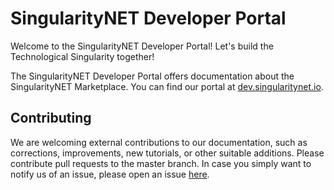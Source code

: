 # SingularityNET Developer Portal

Welcome to the SingularityNET Developer Portal! Let's build the Technological Singularity together!

The SingularityNET Developer Portal offers documentation about the SingularityNET Marketplace. You can find our portal at [dev.singularitynet.io](dev.singularitynet.io).

## Contributing
We are welcoming external contributions to our documentation, such as corrections, improvements, new tutorials, or other suitable additions. Please contribute pull requests to the master branch. In case you simply want to notify us of an issue, please open an issue [here](https://github.com/singnet/dev-portal/issues).
